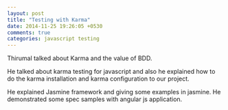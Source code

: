 ```yaml
---
layout: post
title: "Testing with Karma"
date: 2014-11-25 19:26:05 +0530
comments: true
categories: javascript testing
---
```


Thirumal talked about Karma and the value of BDD.

He talked about karma testing for javascript and also he explained how to do the karma installation and karma configuration to our project. 

He explained Jasmine framework and giving some examples in jasmine. He demonstrated some spec samples with angular js application.